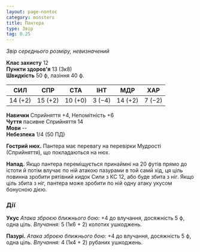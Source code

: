 ```yaml
---
layout: page-nontoc
category: monsters
title: Пантера
type: Звір
tag: 0.25
---
```


_Звір середнього розміру, невизначений_

**Клас захисту** 12    
**Пункти здоров'я** 13 (3к8)    
**Швидкість** 50 ф, лазіння 40 ф.

| СИЛ     | СПР     | СТА     | ІНТ    | МДР     | ХАР    |
| ------- | ------- | ------- | ------ | ------- | ------ |
| 14 (+2) | 15 (+2) | 10 (+0) | 3 (−4) | 14 (+2) | 7 (−2) |

**Навички** Сприйняття +4, Непомітність +6    
**Чуття** пасивне Сприйняття 14    
**Мови** --    
**Небезпека** 1/4 (50 ПД)

**Гострий нюх.** Пантера має перевагу на перевірки Мудрості (Сприйняття), що покладаються на нюх.   

**Напад.** Якщо пантера переміщується принаймні на 20 футів прямо до істоти й потім влучає по ній атакою пазурами в той самй хід, ця ціль повинна зробити рятівний кидок Сили з КС 12, або буде збита з ніг. Якщо ціль збита з ніг, пантера може зробити по ній одну атаку укусом бонусною дією.

### Дії
**Укус** _Атака зброєю ближнього бою:_ +4 до влучання, досяжність 5 ф, одна ціль. _Влучання:_ 5 (1к6 + 2) колотих ушкоджень.    

**Пазурі.** _Атака зброєю ближнього бою:_ +4 до влучання, досяжність 5 ф, одна ціль. _Влучання:_ 4 (1к4 + 2) рубаних ушкоджень. 

